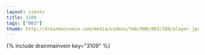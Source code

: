 ```yaml
--- 
layout: sieutv
title: 3109
tags: ["003"]
thumb: http://drainmainvein.com/media/videos/tmb/000/003/109/player.jpg
---
```

{% include drainmainvein key="3109" %} 
